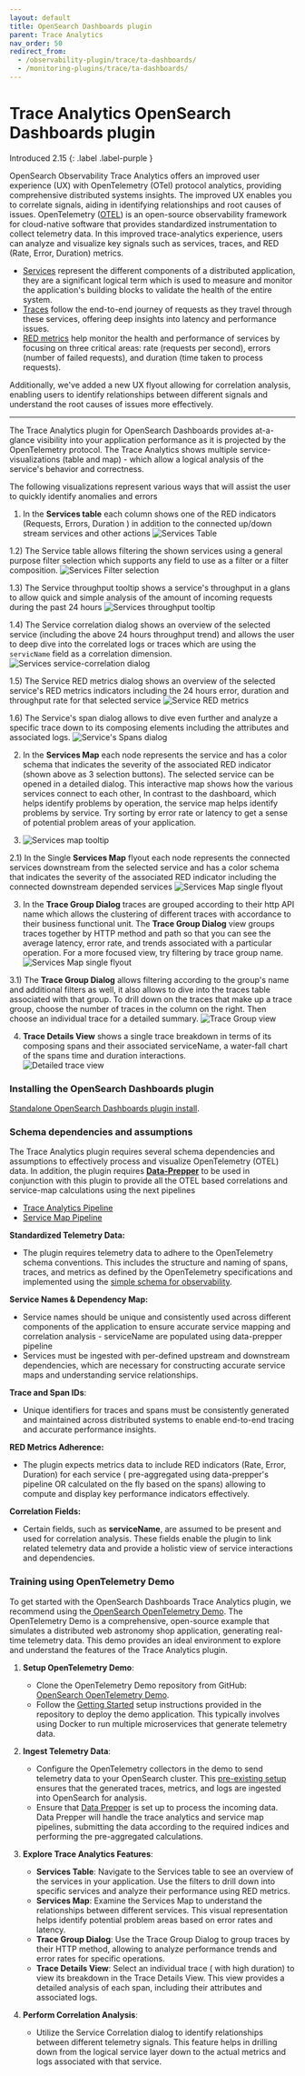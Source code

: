 ```yaml
---
layout: default
title: OpenSearch Dashboards plugin
parent: Trace Analytics
nav_order: 50
redirect_from:
  - /observability-plugin/trace/ta-dashboards/
  - /monitoring-plugins/trace/ta-dashboards/
---
```


# Trace Analytics OpenSearch Dashboards plugin
Introduced 2.15
{: .label .label-purple }

OpenSearch Observability Trace Analytics offers an improved user experience (UX) with OpenTelemetry (OTel) protocol analytics, providing comprehensive distributed systems insights. The improved UX enables you to correlate signals, aiding in identifying relationships and root causes of issues.
OpenTelemetry ([OTEL](https://opentelemetry.io/)) is an open-source observability framework for cloud-native software that provides standardized instrumentation to collect telemetry data.
In this improved trace-analytics experience, users can analyze and visualize key signals such as services, traces, and RED (Rate, Error, Duration) metrics.

- [Services](https://opentelemetry.io/docs/specs/semconv/resource/#service) represent the different components of a distributed application, they are a significant logical term which is used to measure and monitor the application's building blocks to validate the health of the entire system.
- [Traces](https://opentelemetry.io/docs/concepts/signals/traces/) follow the end-to-end journey of requests as they travel through these services, offering deep insights into latency and performance issues.
- [RED metrics](https://opentelemetry.io/docs/specs/otel/metrics/api/) help monitor the health and performance of services by focusing on three critical areas: rate (requests per second), errors (number of failed requests), and duration (time taken to process requests). 

Additionally, we've added a new UX flyout allowing for correlation analysis, enabling users to identify relationships between different signals and understand the root causes of issues more effectively.

---

The Trace Analytics plugin for OpenSearch Dashboards provides at-a-glance visibility into your application performance as it is projected by the OpenTelemetry protocol.
The Trace Analytics shows multiple service-visualizations (table and map) - which allow a logical analysis of the service's behavior and correctness. 

The following visualizations represent various ways that will assist the user to quickly identify anomalies and errors

1) In the **Services table** each column shows one of the RED indicators (Requests, Errors, Duration ) in addition to the connected up/down stream services and other actions
![Services Table]({{site.url}}{{site.baseurl}}/images/trace-analytics/services-table.png)

1.2) The Service table allows filtering the shown services using a general purpose filter selection which supports any field to use as a filter or a filter composition. 
![Services Filter selection]({{site.url}}{{site.baseurl}}/images/trace-analytics/services-filter-selection.png)

1.3) The Service throughput tooltip shows a service's throughput in a glans to allow quick and simple analysis of the amount of incoming requests during the past 24 hours
![Services throughput tooltip ]({{site.url}}{{site.baseurl}}/images/trace-analytics/service-throughput-tooltip.png)

1.4) The Service correlation dialog shows an overview of the selected service (including the above 24 hours throughput trend) and allows the user to deep dive into the correlated logs or traces which are using the `servicName` field as a correlation dimension.
![Services service-correlation dialog ]({{site.url}}{{site.baseurl}}/images/trace-analytics/single-service-correlation-dialog.png)

1.5) The Service RED metrics dialog shows an overview of the selected service's RED metrics indicators including the 24 hours error, duration and throughput rate for that selected service
![Service RED metrics]({{site.url}}{{site.baseurl}}/images/trace-analytics/single-service-RED-metrics.png)

1.6) The Service's span dialog allows to dive even further and analyze a specific trace down to its composing elements including the attributes and associated logs. 
![Service's Spans dialog]({{site.url}}{{site.baseurl}}/images/trace-analytics/span-details-fly-out.png)

2) In the **Services Map** each node represents the service and has a color schema that indicates the severity of the associated RED indicator (shown above as 3 selection buttons). The selected service can be opened in a detailed dialog.
This interactive map shows how the various services connect to each other, In contrast to the dashboard, which helps identify problems by operation, the service map helps identify problems by service. Try sorting by error rate or latency to get a sense of potential problem areas of your application.

3) ![Services map tooltip]({{site.url}}{{site.baseurl}}/images/trace-analytics/service-details-tooltip.png)

2.1) In the Single **Services Map** flyout each node represents the connected services downstream from the selected service and has a color schema that indicates the severity of the associated RED indicator including the connected downstream depended services 
![Services Map single flyout]({{site.url}}{{site.baseurl}}/images/trace-analytics/single-service-fly-out.png)

3) In the **Trace Group Dialog** traces are grouped according to their http API name which allows the clustering of different traces with accordance to their business functional unit.
The **Trace Group Dialog** view groups traces together by HTTP method and path so that you can see the average latency, error rate, and trends associated with a particular operation. For a more focused view, try filtering by trace group name.
![Services Map single flyout]({{site.url}}{{site.baseurl}}/images/trace-analytics/trace-group-RED-metrics.png)

3.1) The **Trace Group Dialog** allows filtering according to the group's name and additional filters as well, it also allows to dive into the traces table associated with that group.
To drill down on the traces that make up a trace group, choose the number of traces in the column on the right. Then choose an individual trace for a detailed summary.
![Trace Group view]({{site.url}}{{site.baseurl}}/images/ta-dashboard.png)

4) **Trace Details View** shows a single trace breakdown in terms of its composing spans and their associated serviceName, a water-fall chart of the spans time and duration interactions.  
![Detailed trace view]({{site.url}}{{site.baseurl}}/images/ta-trace.png)

### Installing the OpenSearch Dashboards plugin  
[Standalone OpenSearch Dashboards plugin install]({{site.url}}{{site.baseurl}}/install-and-configure/install-dashboards/plugins/).

### Schema dependencies and assumptions

The Trace Analytics plugin requires several schema dependencies and assumptions to effectively process and visualize OpenTelemetry (OTEL) data.
In addition, the plugin requires [**Data-Prepper**](https://opensearch.org/docs/latest/data-prepper/) to be used in conjunction with this plugin to provide all the OTEL based correlations and service-map calculations using the next pipelines
- [Trace Analytics Pipeline](https://opensearch.org/docs/latest/data-prepper/common-use-cases/trace-analytics/)
- [Service Map Pipeline](https://opensearch.org/docs/latest/data-prepper/pipelines/configuration/processors/service-map-stateful/)

**Standardized Telemetry Data:** 
- The plugin requires telemetry data to adhere to the OpenTelemetry schema conventions. This includes the structure and naming of spans, traces, and metrics as defined by the OpenTelemetry specifications and implemented using the [simple schema for observability](https://opensearch.org/docs/latest/observing-your-data/ss4o/).

**Service Names & Dependency Map:**
- Service names should be unique and consistently used across different components of the application to ensure accurate service mapping and correlation analysis - serviceName are populated using data-prepper pipeline
- Services must be ingested with per-defined upstream and downstream dependencies, which are necessary for constructing accurate service maps and understanding service relationships.

**Trace and Span IDs**:
- Unique identifiers for traces and spans must be consistently generated and maintained across distributed systems to enable end-to-end tracing and accurate performance insights.

**RED Metrics Adherence:**
- The plugin expects metrics data to include RED indicators (Rate, Error, Duration) for each service ( pre-aggregated using data-prepper's pipeline OR calculated on the fly based on the spans) allowing to compute and display key performance indicators effectively.

**Correlation Fields:** 
- Certain fields, such as **serviceName**, are assumed to be present and used for correlation analysis. These fields enable the plugin to link related telemetry data and provide a holistic view of service interactions and dependencies.

### Training using OpenTelemetry Demo
To get started with the OpenSearch Dashboards Trace Analytics plugin, we recommend using the[ OpenSearch OpenTelemetry Demo](https://github.com/opensearch-project/opentelemetry-demo). 
The OpenTelemetry Demo is a comprehensive, open-source example that simulates a distributed web astronomy shop application, generating real-time telemetry data. This demo provides an ideal environment to explore and understand the features of the Trace Analytics plugin.

1. **Setup OpenTelemetry Demo**:
    - Clone the OpenTelemetry Demo repository from GitHub: [OpenSearch OpenTelemetry Demo](https://github.com/opensearch-project/opentelemetry-demo).
    - Follow the [Getting Started](https://github.com/opensearch-project/opentelemetry-demo/blob/main/tutorial/GettingStarted.md) setup instructions provided in the repository to deploy the demo application. This typically involves using Docker to run multiple microservices that generate telemetry data.

2. **Ingest Telemetry Data**:
    - Configure the OpenTelemetry collectors in the demo to send telemetry data to your OpenSearch cluster. This [pre-existing setup](https://github.com/opensearch-project/opentelemetry-demo/tree/main/src/otelcollector) ensures that the generated traces, metrics, and logs are ingested into OpenSearch for analysis.
    - Ensure that [Data Prepper](https://github.com/opensearch-project/opentelemetry-demo/tree/main/src/dataprepper) is set up to process the incoming data. Data Prepper will handle the trace analytics and service map pipelines, submitting the data according to the required indices and performing the pre-aggregated calculations.

3. **Explore Trace Analytics Features**:
    - **Services Table**: Navigate to the Services table to see an overview of the services in your application. Use the filters to drill down into specific services and analyze their performance using RED metrics.
    - **Services Map**: Examine the Services Map to understand the relationships between different services. This visual representation helps identify potential problem areas based on error rates and latency.
    - **Trace Group Dialog**: Use the Trace Group Dialog to group traces by their HTTP method, allowing to analyze performance trends and error rates for specific operations.
    - **Trace Details View**: Select an individual trace ( with high duration) to view its breakdown in the Trace Details View. This view provides a detailed analysis of each span, including their attributes and associated logs.

4. **Perform Correlation Analysis**:
    - Utilize the Service Correlation dialog to identify relationships between different telemetry signals. This feature helps in drilling down from the logical service layer down to the actual metrics and logs associated with that service.
